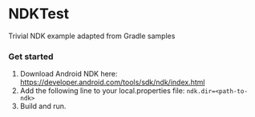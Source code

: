 NDKTest
=======

Trivial NDK example adapted from Gradle samples

### Get started

1. Download Android NDK here: https://developer.android.com/tools/sdk/ndk/index.html
2. Add the following line to your local.properties file:  `ndk.dir=<path-to-ndk>`
3. Build and run.
